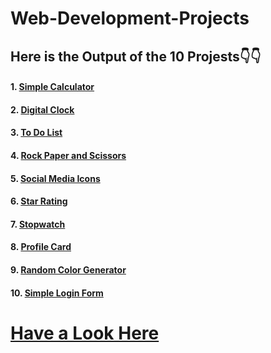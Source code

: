 # Web-Development-Projects 
## Here is the Output of the 10 Projests👇👇

#### 1. [Simple Calculator](https://ashutosh-pmishra.github.io/Web-Development-Projects-Part-1/1-Simple_Calculator/)
#### 2. [Digital Clock](https://ashutosh-pmishra.github.io/Web-Development-Projects-Part-1/2-Digital_Clock/)
#### 3. [To Do List](https://ashutosh-pmishra.github.io/Web-Development-Projects-Part-1/3-To_Do_List/)
#### 4. [Rock Paper and Scissors](https://ashutosh-pmishra.github.io/Web-Development-Projects-Part-1/4-Rock_Paper_Scissors/)
#### 5. [Social Media Icons](https://ashutosh-pmishra.github.io/Web-Development-Projects-Part-1/5-Social_Media_Icons/)
#### 6. [Star Rating](https://ashutosh-pmishra.github.io/Web-Development-Projects-Part-1/6-Star_Rating/)
#### 7. [Stopwatch]()
#### 8. [Profile Card]()
#### 9. [Random Color Generator]()
#### 10. [Simple Login Form]()

# [Have a Look Here](https://www.youtube.com/c/SimplifiedLearner)

